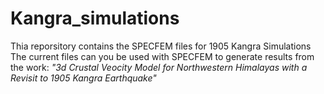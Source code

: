 # Kangra_simulations
Thia reporsitory contains the SPECFEM files for 1905 Kangra Simulations
The current files can you be used with SPECFEM to generate results from the work: _"3d Crustal Veocity Model for Northwestern Himalayas with a Revisit to 1905 Kangra Earthquake"_
